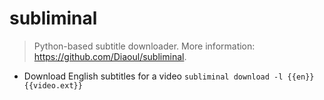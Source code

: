 # subliminal
> Python-based subtitle downloader.
> More information: <https://github.com/Diaoul/subliminal>.

- Download English subtitles for a video
`subliminal download -l {{en}} {{video.ext}}`
